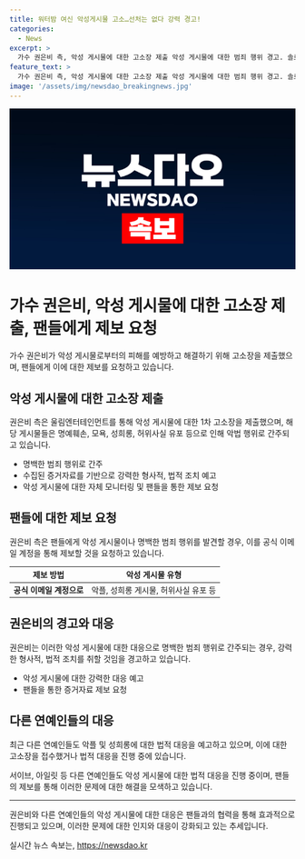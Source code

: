 ```yaml
---
title: 워터밤 여신 악성게시물 고소…선처는 없다 강력 경고!
categories:
  - News
excerpt: >
  가수 권은비 측, 악성 게시물에 대한 고소장 제출 악성 게시물에 대한 범죄 행위 경고. 솔로 가수 권은비 측이 악성 게시물에 대한 1차 고소장을 제출했다. 이에 대해 소속사는 명예훼손, 모욕, 성희롱 등 악성 게시물에 대한 경고를 밝혔으며, 팬들에게 이메일을 통해 제보를 요청했다. 최근 연예계에서는 악플에 대한 법적 대응이 늘어나고 있으며, 다수의 가수들이 악플에 대해 고소 조치를 취하고 있다. (요약문)
feature_text: >
  가수 권은비 측, 악성 게시물에 대한 고소장 제출 악성 게시물에 대한 범죄 행위 경고. 솔로 가수 권은비 측이 악성 게시물에 대한 1차 고소장을 제출했다. 이에 대해 소속사는 명예훼손, 모욕, 성희롱 등 악성 게시물에 대한 경고를 밝혔으며, 팬들에게 이메일을 통해 제보를 요청했다. 최근 연예계에서는 악플에 대한 법적 대응이 늘어나고 있으며, 다수의 가수들이 악플에 대해 고소 조치를 취하고 있다. (요약문)
image: '/assets/img/newsdao_breakingnews.jpg'
---
```


<p><img src="/assets/img/newsdao_breakingnews.jpg" alt="flaretime 속보" /></p>

<h1>가수 권은비, 악성 게시물에 대한 고소장 제출, 팬들에게 제보 요청</h1>

<p data-ke-size="size16">가수 권은비가 악성 게시물로부터의 피해를 예방하고 해결하기 위해 고소장을 제출했으며, 팬들에게 이에 대한 제보를 요청하고 있습니다.</p>

<h2 data-ke-size="size26">악성 게시물에 대한 고소장 제출</h2>

<p data-ke-size="size16">권은비 측은 울림엔터테인먼트를 통해 악성 게시물에 대한 1차 고소장을 제출했으며, 해당 게시물들은 명예훼손, 모욕, 성희롱, 허위사실 유포 등으로 인해 악법 행위로 간주되고 있습니다.</p>

<ul>
<li>명백한 범죄 행위로 간주</li>
<li>수집된 증거자료를 기반으로 강력한 형사적, 법적 조치 예고</li>
<li>악성 게시물에 대한 자체 모니터링 및 팬들을 통한 제보 요청</li>
</ul>

<h2 data-ke-size="size26">팬들에 대한 제보 요청</h2>

<p data-ke-size="size16">권은비 측은 팬들에게 악성 게시물이나 명백한 범죄 행위를 발견할 경우, 이를 공식 이메일 계정을 통해 제보할 것을 요청하고 있습니다.</p>

<table>
<thead>
<tr>
<th style="text-align: center;">제보 방법</th>
<th style="text-align: center;">악성 게시물 유형</th>
</tr>
</thead>
<tbody>
<tr>
<td style="text-align: center; height: 17px;"><b>공식 이메일 계정으로</b></td>
<td style="text-align: center;">악플, 성희롱 게시물, 허위사실 유포 등</td>
</tr>
</tbody>
</table>

<h2 data-ke-size="size26">권은비의 경고와 대응</h2>

<p data-ke-size="size16">권은비는 이러한 악성 게시물에 대한 대응으로 명백한 범죄 행위로 간주되는 경우, 강력한 형사적, 법적 조치를 취할 것임을 경고하고 있습니다.</p>

<ul>
<li>악성 게시물에 대한 강력한 대응 예고</li>
<li>팬들을 통한 증거자료 제보 요청</li>
</ul>

<h2 data-ke-size="size26">다른 연예인들의 대응</h2>

<p data-ke-size="size16">최근 다른 연예인들도 악플 및 성희롱에 대한 법적 대응을 예고하고 있으며, 이에 대한 고소장을 접수했거나 법적 대응을 진행 중에 있습니다.</p>

<p data-ke-size="size16">서이브, 아일릿 등 다른 연예인들도 악성 게시물에 대한 법적 대응을 진행 중이며, 팬들의 제보를 통해 이러한 문제에 대한 해결을 모색하고 있습니다.</p>

<hr>

<p data-ke-size="size16">권은비와 다른 연예인들의 악성 게시물에 대한 대응은 팬들과의 협력을 통해 효과적으로 진행되고 있으며, 이러한 문제에 대한 인지와 대응이 강화되고 있는 추세입니다.</p>
실시간 뉴스 속보는, <a href="https://newsdao.kr" rel="dofollow">https://newsdao.kr</a>


